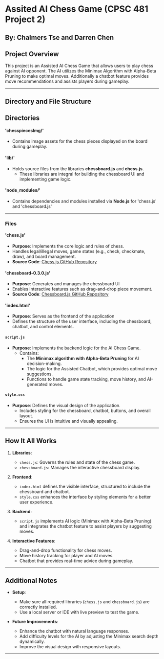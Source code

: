 # Assited AI Chess Game (CPSC 481 Project 2)
**By: Chalmers Tse and Darren Chen**
---
## **Project Overview**
This project is an Assisted AI Chess Game that allows users to play chess against AI opponent. The AI utilizes the Minimax Algorithm with Alpha-Beta Pruning to make optimal moves. Additionally a chatbot feature provides move recommendations and assists players during gameplay.

---
## **Directory and File Structure**
## **Directories**
#### 'chesspiecesImg/'
- Contains image assets for the chess pieces displayed on the board during gameplay.

#### 'lib/'
- Holds source files from the libraries **chessboard.js** and **chess.js**.
  - These libraries are integral for building the chessboard UI and implementing game logic.

#### 'node_modules/'
- Contains dependencies and modules installed via **Node.js** for 'chess.js' and 'chessboard.js'

---
### **Files**
#### 'chess.js'
- **Purpose**: Implements the core logic and rules of chess.
- Handles legal/illegal moves, game states (e.g., check, checkmate, draw), and board management.
- **Source Code**: [Chess.js GitHub Repository](https://github.com/jhlywa/chess.js)

#### 'chessboard-0.3.0.js'
- **Purpose**: Generates and manages the chessboard UI
- Enables interactive features such as drag-and-drop piece movement.
- **Source Code**: [Chessboard.js GitHub Repository](https://github.com/oakmac/chessboardjs)

#### 'index.html'
- **Purpose**: Serves as the frontend of the application
- Defines the structure of the user interface, including the chessboard, chatbot, and control elements. 

#### `script.js`
- **Purpose**: Implements the backend logic for the AI Chess Game.
  - Contains:
    - The **Minimax algorithm with Alpha-Beta Pruning** for AI decision-making.
    - The logic for the Assisted Chatbot, which provides optimal move suggestions.
    - Functions to handle game state tracking, move history, and AI-generated moves.

#### `style.css`
- **Purpose**: Defines the visual design of the application.
  - Includes styling for the chessboard, chatbot, buttons, and overall layout.
  - Ensures the UI is intuitive and visually appealing.

---
## **How It All Works**

1. **Libraries**:
   - `chess.js`: Governs the rules and state of the chess game.
   - `chessboard.js`: Manages the interactive chessboard display.

2. **Frontend**:
   - `index.html` defines the visible interface, structured to include the chessboard and chatbot.
   - `style.css` enhances the interface by styling elements for a better user experience.

3. **Backend**:
   - `script.js` implements AI logic (Minimax with Alpha-Beta Pruning) and integrates the chatbot feature to assist players by suggesting moves.

4. **Interactive Features**:
   - Drag-and-drop functionality for chess moves.
   - Move history tracking for player and AI moves.
   - Chatbot that provides real-time advice during gameplay.

---
## **Additional Notes**
- **Setup**:
  - Make sure all required libraries (`chess.js` and `chessboard.js`) are correctly installed.
  - Use a local server or IDE with live preview to test the game.
  
- **Future Improvements**:
  - Enhance the chatbot with natural language responses.
  - Add difficulty levels for the AI by adjusting the Minimax search depth dynamically.
  - Improve the visual design with responsive layouts.

---
